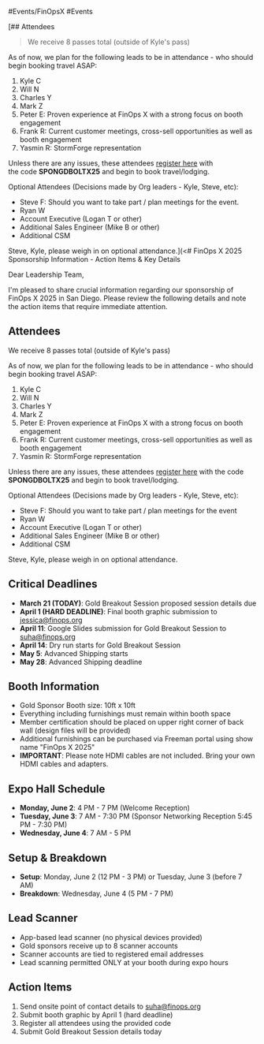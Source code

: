 #Events/FinOpsX #Events 

[## Attendees
> We receive 8 passes total (outside of Kyle's pass)

As of now, we plan for the following leads to be in attendance - who should begin booking travel ASAP:   
1. Kyle C
2. Will N
3. Charles Y
4. Mark Z
5. Peter E: Proven experience at FinOps X with a strong focus on booth engagement
6. Frank R: Current customer meetings, cross-sell opportunities as well as booth engagement
7. Yasmin R: StormForge representation 

Unless there are any issues, these attendees [register here](https://x.finops.org/register/ "https://x.finops.org/register/") with the code **SPONGDBOLTX25** and begin to book travel/lodging. 


Optional Attendees (Decisions made by Org leaders - Kyle, Steve, etc): 
- Steve F: Should you want to take part / plan meetings for the event.
- Ryan W
- Account Executive (Logan T or other) 
- Additional Sales Engineer (Mike B or other)
- Additional CSM

Steve, Kyle, please weigh in on optional attendance.](<# FinOps X 2025 Sponsorship Information - Action Items & Key Details

Dear Leadership Team,

I'm pleased to share crucial information regarding our sponsorship of FinOps X 2025 in San Diego. Please review the following details and note the action items that require immediate attention.

## Attendees
We receive 8 passes total (outside of Kyle's pass)

As of now, we plan for the following leads to be in attendance - who should begin booking travel ASAP:   
1. Kyle C
2. Will N
3. Charles Y
4. Mark Z
5. Peter E: Proven experience at FinOps X with a strong focus on booth engagement
6. Frank R: Current customer meetings, cross-sell opportunities as well as booth engagement
7. Yasmin R: StormForge representation 

Unless there are any issues, these attendees [register here](https://x.finops.org/register/) with the code **SPONGDBOLTX25** and begin to book travel/lodging. 

Optional Attendees (Decisions made by Org leaders - Kyle, Steve, etc): 
- Steve F: Should you want to take part / plan meetings for the event
- Ryan W
- Account Executive (Logan T or other) 
- Additional Sales Engineer (Mike B or other)
- Additional CSM

Steve, Kyle, please weigh in on optional attendance.

## Critical Deadlines
- **March 21 (TODAY)**: Gold Breakout Session proposed session details due
- **April 1 (HARD DEADLINE)**: Final booth graphic submission to jessica@finops.org
- **April 11**: Google Slides submission for Gold Breakout Session to suha@finops.org
- **April 14**: Dry run starts for Gold Breakout Session
- **May 5**: Advanced Shipping starts
- **May 28**: Advanced Shipping deadline

## Booth Information
- Gold Sponsor Booth size: 10ft x 10ft
- Everything including furnishings must remain within booth space
- Member certification should be placed on upper right corner of back wall (design files will be provided)
- Additional furnishings can be purchased via Freeman portal using show name "FinOps X 2025"
- **IMPORTANT**: Please note HDMI cables are not included. Bring your own HDMI cables and adapters.

## Expo Hall Schedule
- **Monday, June 2**: 4 PM - 7 PM (Welcome Reception)
- **Tuesday, June 3**: 7 AM - 7:30 PM (Sponsor Networking Reception 5:45 PM - 7:30 PM)
- **Wednesday, June 4**: 7 AM - 5 PM

## Setup & Breakdown
- **Setup**: Monday, June 2 (12 PM - 3 PM) or Tuesday, June 3 (before 7 AM)
- **Breakdown**: Wednesday, June 4 (5 PM - 7 PM)

## Lead Scanner
- App-based lead scanner (no physical devices provided)
- Gold sponsors receive up to 8 scanner accounts
- Scanner accounts are tied to registered email addresses
- Lead scanning permitted ONLY at your booth during expo hours

## Action Items
1. Send onsite point of contact details to suha@finops.org
2. Submit booth graphic by April 1 (hard deadline)
3. Register all attendees using the provided code
4. Submit Gold Breakout Session details today
